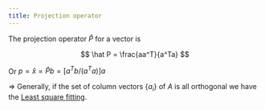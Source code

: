 ```yaml
---
title: Projection operator
---
```


The projection operator $\hat P$ for a vector is

$$ \hat P = \frac{aa^T}{a^Ta} $$

Or $p = \hat x = \hat Pb = [a^Tb / (a^Ta)]a$

⇒ Generally, if the set of column vectors $\{a_i\}$ of $A$ is all orthogonal we have the [Least square fitting](https://www.notion.so/Least-square-fitting-902e15b5970942eaa49c663b42ad907e).